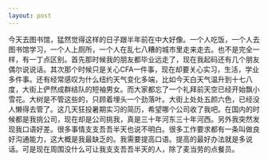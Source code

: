 ```yaml
---
layout: post
---
```

今天去图书馆，猛然觉得这样的日子跟半年前在中大好像。一个人吃饭，一个人去图书馆学习，一个人上厕所，一个人在乱七八糟的城市里走来走去。也不是完全一样，有一丁点区别。首先那时候我的朋友都毕业远走了，现在我起码还有几个朋友偶尔说说话。其次那个时候只是关心CFA一件事，现在却要关心实习，生活，学业多件事。还有经常感叹为什么纽约天气变化多端，比如今天白天气温升到十七八度，大街上俨然成群结队的短袖男女。而大家都忘了一个礼拜前天空已经开始飘小雪花。大树是不管这些的，只顾着埋头一个劲落叶。大街上处处五颜六色，已经没人懒得去管了。这几天狂投暑期实习的简历，希望哪个公司收了我吧。在国内的时候都是我挑公司，现在却是公司挑我，真是三十年河东三十年河西。另外我突然发现我口语好差。很多事情支支吾吾半天也说不明白。很多工作要求都有一条叫做良好沟通能力，这大概是我最缺乏的。我需要提高口语。提高的最好办法就是多说话。可是现在周围没什么可让我支支吾吾半天的人，除了麦当劳的点餐员。